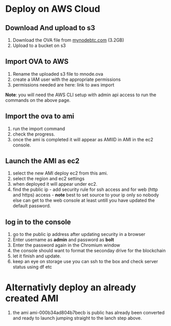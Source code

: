 # Deploy on AWS Cloud

## Download And upload to s3

1. Download the OVA file from [mynodebtc.com](http://mynodebtc.com/download) (3.2GB)
2. Upload to a bucket on s3 

## Import OVA to AWS

1. Rename the uploaded s3 file to mnode.ova
2. create a IAM user with the appropriate permissions
3. permissions needed are here: link to aws import

**Note**: you will need the AWS CLI setup with admin api access to run the commands on the above page.

## Import the ova to ami

1. run the import command
2. check the progress.
2. once the ami is completed it will appear as AMIID in AMI in the ec2 console.

## Launch the AMI as ec2

1. select the new AMI deploy ec2 from this ami.
2. select the region and ec2 settings
3. when deployed it will appear under ec2.
4. find the public ip - add security rule for ssh access and for web (http and https) access - **note** best to set source to your ip only so nobody else can get to the web console at least untill you have updated the default password.

## log in to the console

1. go to the public ip address after updating security in a browser
2. Enter username as **admin** and password as **bolt**
4. Enter the password again in the Chromium window
5. the console should want to format the seconday drive for the blockchain
6. let it finish and update.
7. keep an eye on storage use you can ssh to the box and check server status using df etc

# Alternativly deploy an already created AMI

1. the ami ami-000b34ad804b7becb is public has already been converted and ready to launch jumping straight to the lanch step above.
